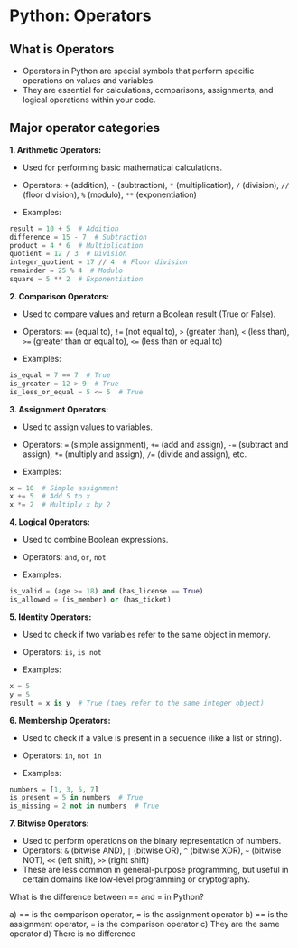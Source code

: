 # Python: Operators

## What is Operators

- Operators in Python are special symbols that perform specific operations on values and variables.
- They are essential for calculations, comparisons, assignments, and logical operations within your code.

## Major operator categories

**1. Arithmetic Operators:**

- Used for performing basic mathematical calculations.
- Operators: `+` (addition), `-` (subtraction), `*` (multiplication), `/` (division), `//` (floor division), `%` (modulo), `**` (exponentiation)

- Examples:

```python
result = 10 + 5  # Addition
difference = 15 - 7  # Subtraction
product = 4 * 6  # Multiplication
quotient = 12 / 3  # Division
integer_quotient = 17 // 4  # Floor division
remainder = 25 % 4  # Modulo
square = 5 ** 2  # Exponentiation
```

**2. Comparison Operators:**

- Used to compare values and return a Boolean result (True or False).
- Operators: `==` (equal to), `!=` (not equal to), `>` (greater than), `<` (less than), `>=` (greater than or equal to), `<=` (less than or equal to)

- Examples:

```python
is_equal = 7 == 7  # True
is_greater = 12 > 9  # True
is_less_or_equal = 5 <= 5  # True
```

**3. Assignment Operators:**

- Used to assign values to variables.
- Operators: `=` (simple assignment), `+=` (add and assign), `-=` (subtract and assign), `*=` (multiply and assign), `/=` (divide and assign), etc.

- Examples:

```python
x = 10  # Simple assignment
x += 5  # Add 5 to x
x *= 2  # Multiply x by 2
```

**4. Logical Operators:**

- Used to combine Boolean expressions.
- Operators: `and`, `or`, `not`

- Examples:

```python
is_valid = (age >= 18) and (has_license == True)
is_allowed = (is_member) or (has_ticket)
```

**5. Identity Operators:**

- Used to check if two variables refer to the same object in memory.
- Operators: `is`, `is not`

- Examples:

```python
x = 5
y = 5
result = x is y  # True (they refer to the same integer object)
```

**6. Membership Operators:**

- Used to check if a value is present in a sequence (like a list or string).
- Operators: `in`, `not in`

- Examples:

```python
numbers = [1, 3, 5, 7]
is_present = 5 in numbers  # True
is_missing = 2 not in numbers  # True
```

**7. Bitwise Operators:**

- Used to perform operations on the binary representation of numbers.
- Operators: `&` (bitwise AND), `|` (bitwise OR), `^` (bitwise XOR), `~` (bitwise NOT), `<<` (left shift), `>>` (right shift)
- These are less common in general-purpose programming, but useful in certain domains like low-level programming or cryptography.




What is the difference between == and = in Python?

a) == is the comparison operator, = is the assignment operator
b) == is the assignment operator, = is the comparison operator
c) They are the same operator
d) There is no difference